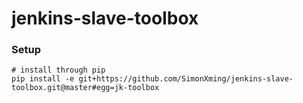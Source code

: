 # jenkins-slave-toolbox

### Setup

```shell
# install through pip
pip install -e git+https://github.com/SimonXming/jenkins-slave-toolbox.git@master#egg=jk-toolbox
```
